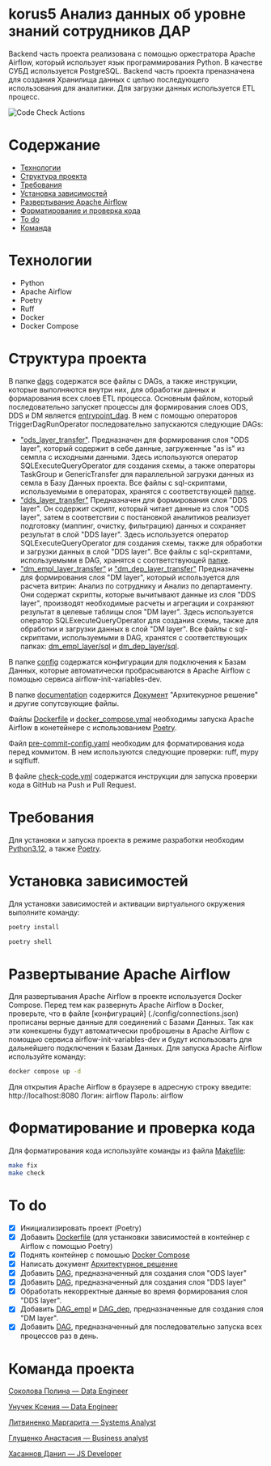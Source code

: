 # korus5 Анализ данных об уровне знаний сотрудников ДАР

Backend часть проекта реализована с помощью оркестратора Apache Airflow, который использует язык программирования Python.
В качестве СУБД используется PostgreSQL.
Backend часть проекта преназначена для создания Хранилища данных с целью последующего использования для аналитики. Для загрузки данных используется ETL процесс.

![Code Check Actions](https://github.com/Pololoshka/korus5/actions/workflows/check-code.yml/badge.svg)

# Содержание

- [Технологии](#технологии)
- [Структура проекта](#стурктура)
- [Требования](#требования)
- [Установка зависимостей](#poetry)
- [Развертывание Apache Airflow](#деплой)
- [Форматирование и проверка кода](#форматирование)
- [To do](#todo)
- [Команда](#команда)

# Технологии

<a name="технологии"></a>

- Python
- Apache Airflow
- Poetry
- Ruff
- Docker
- Docker Compose

# Структура проекта

<a name="структура"></a>
В папке [dags](./dags/) содержатся все файлы с DAGs, а также инструкции, которые выполняются внутри них, для обработки данных и формарования всех слоев ETL процесса.
Основным файлом, который последовательно запускет процессы для формирования слоев ODS, DDS и DM является [entrypoint_dag](./dags/entrypoint_dag.py). В нем с помощью операторов TriggerDagRunOperator последовательно запускаются следующие DAGs:

- ["ods_layer_transfer"](./dags/ods_layer/ods_layer_transfer.py).
  Предназначен для формирования слоя "ODS layer", который содержит в себе данные, загруженные "as is" из семпла с исходными данными.
  Здесь используются оператор SQLExecuteQueryOperator для создания схемы, а также операторы TaskGroup и GenericTransfer для параллельной загрузки данных из семла в Базу Данных проекта.
  Все файлы с sql-скриптами, используемыми в операторах, хранятся с соответствующей [папке](./dags/ods_layer/sql/).
- ["dds_layer_transfer"](./dags/dds_layer/dds_layer_transfer.py)
  Предназначен для формирования слоя "DDS layer". Он содержит скрипт, который читает данные из слоя "ODS layer", затем в соответствии с постановкой аналитиков реализует подготовку (маппинг, очистку, фильтрацию) данных и сохраняет результат в слой "DDS layer". Здесь используется оператор SQLExecuteQueryOperator для создания схемы, также для обработки и загрузки данных в слой "DDS layer".
  Все файлы с sql-скриптами, используемыми в DAG, хранятся с соответствующей [папке](./dags/dds_layer/sql/).
- ["dm_empl_layer_transfer"](./dags/dm_empl_layer/dm_empl_layer_transfer.py) и ["dm_dep_layer_transfer"](./dags/dm_dep_layer/dm_dep_layer_transfer.py)
  Предназначены для формирования слоя "DM layer", который используется для расчета витрин: Анализ по сотруднику и Анализ по департаменту. Они содержат скрипты, которые вычитывают данные из слоя "DDS layer", производят необходимые расчеты и агрегации и сохраняют результат в целевые таблицы слоя "DM layer". Здесь используется оператор SQLExecuteQueryOperator для создания схемы, также для обработки и загрузки данных в слой "DM layer".
  Все файлы с sql-скриптами, используемыми в DAG, хранятся с соответствующих папках: [dm_empl_layer/sql](./dags/dm_empl_layer/sql/) и [dm_dep_layer/sql](./dags/dm_dep_layer/sql/).

В папке [config](./config/) содержатся конфигурации для подключения к Базам Данных, которые автоматически пробрасываются в Apache Airflow с помощью сервиса airflow-init-variables-dev.

В папке [documentation](./documentation/) содержится [Документ](./documentation/architecture_solution.docx) "Архитекурное решение" и другие сопутсвующие файлы.

Файлы [Dockerfile](./Dockerfile) и [docker_compose.ymal](./docker-compose.yaml) необходимы запуска Apache Airflow в конетейнере с использoванием [Poetry](./pyproject.toml).

Файл [pre-commit-config.yaml](.pre-commit-config.yaml) необходим для форматирования кода перед коммитом. В нем используются следующие проверки: ruff, mypy и sqlfluff.

В файле [check-code.yml](.github/workflows/check-code.yml) содержатся инструкции для запуска проверки кода в GitHub на Push и Pull Request.

# Требования

<a name="требования"></a>

Для установки и запуска проекта в режиме разработки необходим
[Python3.12](https://www.python.org/downloads/release/python-3120/), а также [Poetry](https://python-poetry.org/).

# Установка зависимостей

<a name="poetry"></a>

Для установки зависимостей и активации виртуального окружения выполните команду:

```bash
poetry install

poetry shell
```

# Развертывание Apache Airflow

<a name="деплой"></a>

Для развертывания Apache Airflow в проекте используется Docker Compose.
Перед тем как развернуть Apache Airflow в Docker, проверьте, что в файле [конфигураций] (./config/connections.json) прописаны верные данные для соединений с Базами Данных. Так как эти конекшены будут автоматически проброшены в Apache Airflow с помощью сервиса airflow-init-variables-dev и будут использовать для дальнейшего подключения к Базам Данных.
Для запуска Apache Airflow используйте команду:

```bash
docker compose up -d
```

Для открытия Apache Airflow в браузере в адресную строку введите: http://localhost:8080
Логин: airflow
Пароль: airflow

# Форматирование и проверка кода

<a name="форматирование"></a>

Для форматирования кода используйте команды из файла [Makefile](Makefile):

```bash
make fix
make check
```

# To do

<a name="todo"></a>

- [x] Инициализировать проект (Poetry)
- [x] Добавить [Dockerfile](./Dockerfile) (для устанковки зависимостей в контейнер с Airflow с помощью Poetry)
- [x] Поднять контейнер с помошью [Docker Compose](./docker-compose.yaml)
- [x] Написать документ [Архитектурное_решение](./documentation/architecture_solution.docx)
- [x] Добавить [DAG](./dags/ods_layer/ods_layer_transfer.py), предназначенный для создания слоя "ODS layer"
- [x] Добавить [DAG](./dags/dds_layer/dds_layer_transfer.py), предназначенный для создания слоя "DDS layer"
- [x] Обработать некорректные данные во время формирования слоя "DDS layer".
- [x] Добавить [DAG_empl](./dags/dm_empl_layer/dm_empl_layer_transfer.py) и [DAG_dep](./dags/dm_dep_layer/dm_dep_layer_transfer.py), предназначенные для создания слоя "DM layer".
- [x] Добавить [DAG](./dags/entrypoint_dag.py), предназначенный для последовательно запуска всех процессов раз в день.

# Команда проекта

<a name="команда"></a>

[Соколова Полина — Data Engineer](https://github.com/Pololoshka)

[Унучек Ксения — Data Engineer](https://github.com/KseniyaUnuchek)

[Литвиненко Маргарита — Systems Analyst](https://github.com/QYSHASTY)

[Глущенко Анастасия — Business analyst](https://github.com/AnastasiaBaygulova)

[Хасаннов Данил — JS Developer](https://github.com/DanilHas)
